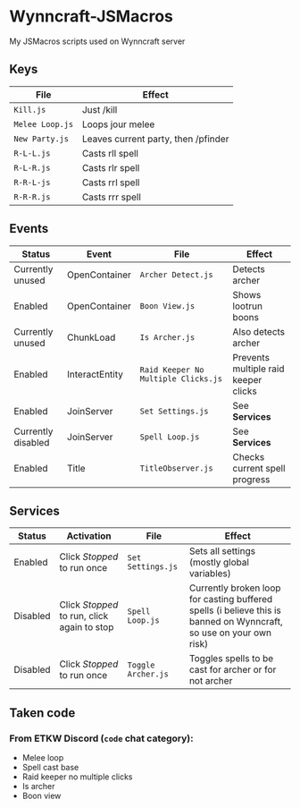 # Wynncraft-JSMacros
My JSMacros scripts used on Wynncraft server

## Keys
|File|Effect|
|----|------|
|`Kill.js`|Just /kill
|`Melee Loop.js`|Loops jour melee
|`New Party.js`|Leaves current party, then /pfinder
|`R-L-L.js`|Casts rll spell
|`R-L-R.js`|Casts rlr spell
|`R-R-L-js`|Casts rrl spell
|`R-R-R.js`|Casts rrr spell

## Events
|Status|Event|File|Effect|
|------|-----|----|------|
|Currently unused|OpenContainer|`Archer Detect.js`|Detects archer|
|Enabled|OpenContainer|`Boon View.js`|Shows lootrun boons|
|Currently unused|ChunkLoad|`Is Archer.js`|Also detects archer|
|Enabled|InteractEntity|`Raid Keeper No Multiple Clicks.js`|Prevents multiple raid keeper clicks|
|Enabled|JoinServer|`Set Settings.js`|See **Services**|
|Currently disabled|JoinServer|`Spell Loop.js`|See **Services**|
|Enabled|Title|`TitleObserver.js`|Checks current spell progress|

## Services
|Status|Activation|File|Effect|
|------|-------|----|------|
|Enabled|Click *Stopped* to run once|`Set Settings.js`|Sets all settings (mostly global variables)|
|Disabled|Click *Stopped* to run, click again to stop|`Spell Loop.js`|Currently broken loop for casting buffered spells (i believe this is banned on Wynncraft, so use on your own risk)|
|Disabled|Click *Stopped* to run once|`Toggle Archer.js`|Toggles spells to be cast for archer or for not archer|

## Taken code
### From ETKW Discord (`code` chat category):
- Melee loop
- Spell cast base
- Raid keeper no multiple clicks
- Is archer
- Boon view
